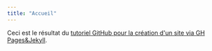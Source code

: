 ```yaml
---
title: "Accueil"
---
```


Ceci est le résultat du [tutoriel GitHub pour la création d'un site via GH Pages&Jekyll](https://lab.github.com/githubtraining/github-pages).
